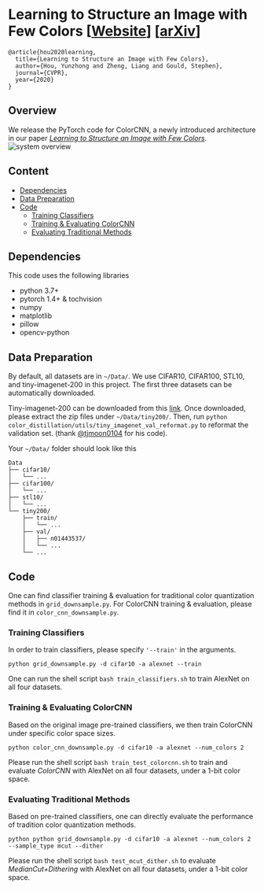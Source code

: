 # Learning to Structure an Image with Few Colors [[Website](https://hou-yz.github.io/publication/2019-Learning%20to%20Structure%20an%20Image%20with%20Few%20Colors)] [[arXiv](https://arxiv.org/abs/2003.07848)]

```
@article{hou2020learning,
  title={Learning to Structure an Image with Few Colors},
  author={Hou, Yunzhong and Zheng, Liang and Gould, Stephen},
  journal={CVPR},
  year={2020}
}
```


## Overview
We release the PyTorch code for ColorCNN, a newly introduced architecture in our paper *[Learning to Structure an Image with Few Colors](https://hou-yz.github.io/publication/2019-Learning%20to%20Structure%20an%20Image%20with%20Few%20Colors)*.
![system overview](https://hou-yz.github.io/images/ColorCNN_system.png "System overview of image color quantization with ColorCNN.")
 
## Content
- [Dependencies](#dependencies)
- [Data Preparation](#data-preparation)
- [Code](#code)
    * [Training Classifiers](#training-classifiers)
    * [Training & Evaluating ColorCNN](#training-&-evaluating-colorcnn)
    * [Evaluating Traditional Methods](#evaluating-traditional-methods)


## Dependencies
This code uses the following libraries
- python 3.7+
- pytorch 1.4+ & tochvision
- numpy
- matplotlib
- pillow
- opencv-python

## Data Preparation
By default, all datasets are in `~/Data/`. We use CIFAR10, CIFAR100, STL10, and tiny-imagenet-200 in this project. 
The first three datasets can be automatically downloaded. 

Tiny-imagenet-200 can be downloaded from this [link](http://cs231n.stanford.edu/tiny-imagenet-200.zip). 
Once downloaded, please extract the zip files under `~/Data/tiny200/`. 
Then, run `python color_distillation/utils/tiny_imagenet_val_reformat.py` to reformat the validation set. (thank [@tjmoon0104](https://github.com/tjmoon0104/Tiny-ImageNet-Classifier/blob/master/utils/tiny-imgnet-val-reformat.ipynb) for his code).

Your `~/Data/` folder should look like this
```
Data
├── cifar10/
│   └── ...
├── cifar100/ 
│   └── ...
├── stl10/
│   └── ...
└── tiny200/ 
    ├── train/
    │   └── ...
    ├── val/
    │   ├── n01443537/
    │   └── ...
    └── ...
```

## Code
One can find classifier training & evaluation for traditional color quantization methods in `grid_downsample.py`.
For ColorCNN training & evaluation, please find it in `color_cnn_downsample.py`. 

### Training Classifiers
In order to train classifiers, please specify `'--train'` in the arguments. 
```shell script
python grid_downsample.py -d cifar10 -a alexnet --train
``` 
One can run the shell script `bash train_classifiers.sh` to train AlexNet on all four datasets. 

### Training & Evaluating ColorCNN
Based on the original image pre-trained classifiers, we then train ColorCNN under specific color space sizes. 
```shell script
python color_cnn_downsample.py -d cifar10 -a alexnet --num_colors 2
``` 
Please run the shell script `bash train_test_colorcnn.sh` to train and evaluate *ColorCNN* with AlexNet on all four datasets, under a 1-bit color space. 

### Evaluating Traditional Methods
Based on pre-trained classifiers, one can directly evaluate the performance of tradition color quantization methods. 
```shell script
python python grid_downsample.py -d cifar10 -a alexnet --num_colors 2 --sample_type mcut --dither
``` 
Please run the shell script `bash test_mcut_dither.sh` to evaluate *MedianCut+Dithering* with AlexNet on all four datasets, under a 1-bit color space. 





